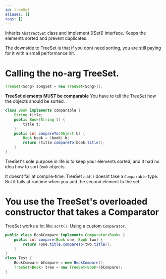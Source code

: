 ```yaml
---
id: treeSet
aliases: []
tags: []
---
```


Inherits `AbstractSet` class and implement [[Set]] interface.
Keeps the elements sorted and prevent duplicates.

The downside to TreeSet is that if you dont need sorting, you are still paying for it with a small performance hit.

# Calling the no-arg TreeSet.
```java
TreeSet<Song> songSet = new TreeSet<Song>();
```

**TreeSet elements MUST be comparable**
You have to tell the TreeSet how the objects should be sorted.
```java
class Book implements comparable {
    String title;
    public Book(String t) {
        title t;
    }
    public int compareTo(Object b) {
        Book book = (book) b;
        return (title.compareTo(book.title));
    }
}
```

TreeSet's sole purpose in life is to keep your elements sorted,
and it had no idea how to sort `Book` objects.

It doesnt fail at compile-time.
TreeSet `add()` doesnt take a `Comparable` type.
But it fails at runtime when you add the second element to the set.

# You use the TreeSet's overloaded constructor that takes a Comparator
TreeSet works a lot like `sort()`.
Using a custom `Comparator`.
```java
public class BookCompare implements Comparator<Book> {
    public int compare(Book one, Book two) {
        return (one.title.compareTo(two.title));
    }
}
class Test {
    BookCompare bCompare = new BookCompare();
    TreeSet<Book> tree = new TreeSet<Book>(bCompare);
}
```
